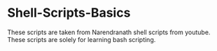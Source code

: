 # Shell-Scripts-Basics
These scripts are taken from Narendranath shell scripts from youtube.
These scripts are solely for learning bash scripting.
